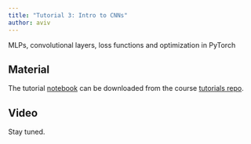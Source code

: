 ```yaml
---
title: "Tutorial 3: Intro to CNNs"
author: aviv
---
```


MLPs, convolutional layers, loss functions and optimization in PyTorch

## Material

The tutorial
[notebook](https://github.com/vistalab-technion/cs236605-tutorials/blob/master/tutorial3/tutorial3-CNN.ipynb)
can be downloaded from the course [tutorials repo](https://github.com/vistalab-technion/cs236605-tutorials).

## Video

Stay tuned.

